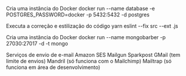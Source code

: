 Cria uma instância do Docker
docker run --name database -e POSTGRES_PASSWORD=docker -p 5432:5432 -d postgres

Executa a correção e estilização do código
yarn eslint --fix src --ext .js

Cria uma instância do Docker
docker run --name mongobarber -p 27030:27017 -d -t mongo

Serviços de envio de e-mail
Amazon SES
Mailgun
Sparkpost
GMail (tem limite de envios)
Mandril (só funciona com o Mailchimp)
Mailtrap (só funciona em área de desenvolvimento)
